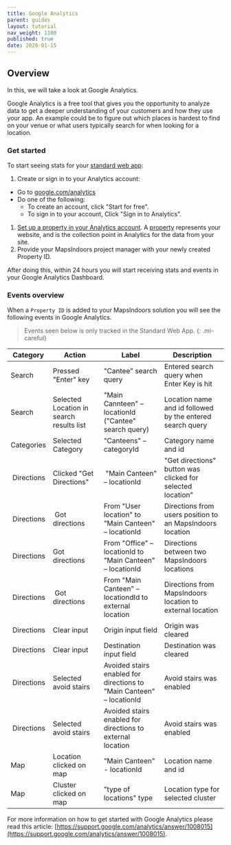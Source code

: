 ```yaml
---
title: Google Analytics
parent: guides
layout: tutorial
nav_weight: 1100
published: true
date: 2020-01-15
---
```


## Overview

In this, we will take a look at Google Analytics.

Google Analytics is a free tool that gives you the opportunity to analyze data to get a deeper understanding of your customers and how they use your app. An example could be to figure out which places is hardest to find on your venue or what users typically search for when looking for a location.

### Get started

To start seeing stats for your [standard web app](http://clients.mapsindoors.com/):

1. Create or sign in to your Analytics account:
* Go to [google.com/analytics](https://marketingplatform.google.com/about/analytics/)
* Do one of the following:
  * To create an account, click "Start for free".
  * To sign in to your account, Click "Sign in to Analytics".

1. [Set up a property in your Analytics account](https://support.google.com/analytics/answer/1042508). A [property](https://support.google.com/analytics/answer/2649554?hl=en&ref_topic=1009620) represents your website, and is the collection point in Analytics for the data from your site.
1. Provide your MapsIndoors project manager with your newly created Property ID.

After doing this, within 24 hours you will start receiving stats and events in your Google Analytics Dashboard.

### Events overview

When a `Property ID` is added to your MapsIndoors solution you will see the following events in Google Analytics.

> Events seen below is only tracked in the Standard Web App.
{: .mi-careful}

| Category | Action | Label | Description
| - | - | - | - |
| Search | Pressed "Enter" key | "Cantee" search query | Entered search query when Enter Key is hit |
| Search | Selected Location in search results list | "Main Cannteen" – locationId ("Cantee" search query) | Location name and id followed by the entered search query |
| Categories | Selected Category | "Canteens" – categoryId | Category name and id |
| Directions | Clicked "Get Directions" | "Main Canteen" – locationId | "Get directions" button was clicked for selected location" |
| Directions | Got directions | From "User location" to "Main Canteen" – locationId | Directions from users position to an MapsIndoors location |
| Directions | Got directions | From "Office" – locationId to "Main Canteen" – locationId | Directions between two MapsIndoors locations |
| Directions | Got directions | From "Main Canteen" – locationdId to external location | Directions from MapsIndoors location to external location |
| Directions | Clear input | Origin input field | Origin was cleared |
| Directions | Clear input | Destination input field | Destination was cleared |
| Directions | Selected avoid stairs | Avoided stairs enabled for directions to "Main Canteen" – locationId | Avoid stairs was enabled |
| Directions | Selected avoid stairs | Avoided stairs enabled for directions to external location | Avoid stairs was enabled |
| Map | Location clicked on map | "Main Canteen" - locationId | Location name and id |
| Map | Cluster clicked on map | "type of locations" type | Location type for selected cluster |

For more information on how to get started with Google Analytics please read this article: [https://support.google.com/analytics/answer/1008015](https://support.google.com/analytics/answer/1008015).
